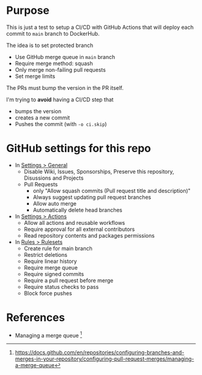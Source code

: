 # Purpose 

This is just a test to setup a CI/CD with GitHub Actions that will 
deploy each commit to `main` branch to DockerHub. 

The idea is to set protected branch 
* Use GitHub merge queue in `main` branch
* Require merge method: squash
* Only merge non-failing pull requests
* Set merge limits

The PRs must bump the version in the PR itself.

I'm trying to **avoid**  having a CI/CD step that 

* bumps the version
* creates a new commit
* Pushes the commit (with `-o ci.skip`)

# GitHub settings for this repo 

* In [Settings > General](https://github.com/ecerulm-org/rust-github-actions-example/settings)
  * Disable Wiki, Issues, Sponsorships, Preserve this repository, Disussions and Projects
  * Pull Requests
    * only "Allow squash commits (Pull request title and description)"
    * Always suggest updating pull request branches
    * Allow auto merge
    * Automatically delete head branches
* In [Settings > Actions](https://github.com/ecerulm-org/rust-github-actions-example/settings/actions)
  * Allow all actions and reusable workflows
  * Require approval for all external contributors
  * Read repository contents and packages permissions
* In [Rules > Rulesets](https://github.com/ecerulm-org/rust-github-actions-example/settings/rules)
  * Create rule for main branch
  * Restrict deletions
  * Require linear history
  * Require merge queue
  * Require signed commits
  * Require a pull request before merge
  * Require status checks to pass
  * Block force pushes
  

# References

* Managing a merge queue [^mergequeue]

[^mergequeue]: https://docs.github.com/en/repositories/configuring-branches-and-merges-in-your-repository/configuring-pull-request-merges/managing-a-merge-queue 
